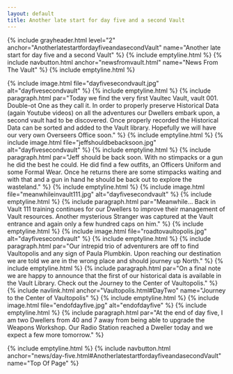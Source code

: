 ```yaml
---
layout: default
title: Another late start for day five and a second Vault
---
```

{% include grayheader.html level="2" anchor="AnotherlatestartfordayfiveandasecondVault" name="Another late start for day five and a second Vault" %}
{% include emptyline.html %}
{% include navbutton.html anchor="newsfromvault.html" name="News From The Vault" %}
{% include emptyline.html %}

{% include image.html file="dayfivesecondvault.jpg" alt="dayfivesecondvault" %}
{% include emptyline.html %}
{% include paragraph.html par="Today we find the very first Vaultec Vault, vault 001. Double-ot One as they call it. In order to properly preserve Historical Data (again Youtube videos) on all the adventures our Dwellers embark upon, a second vault had to be discovered. Once properly recorded the Historical Data can be sorted and added to the Vault library. Hopefully we will have our very own Overseers Office soon." %}
{% include emptyline.html %}
{% include image.html file="jeffshouldbebacksoon.jpg" alt="dayfivesecondvault" %}
{% include emptyline.html %}
{% include paragraph.html par="Jeff should be back soon. With no stimpacks or a gun he did the best he could. He did find a few outfits, an Officers Uniform and some Formal Wear. Once he returns there are some stimpacks waiting and with that and a gun in hand he should be back out to explore the wasteland." %}
{% include emptyline.html %}
{% include image.html file="meanwhileinvault111.jpg" alt="dayfivesecondvault" %}
{% include emptyline.html %}
{% include paragraph.html par="Meanwhile... Back in Vault 111 training continues for our Dwellers to improve their management of Vault resources. Another mysterious Stranger was captured at the Vault entrance and again only a few hundred caps on him." %}
{% include emptyline.html %}
{% include image.html file="roadtovaultopolis.jpg" alt="dayfivesecondvault" %}
{% include emptyline.html %}
{% include paragraph.html par="Our intrepid trio of adventurers are off to find Vaultopolis and any sign of Paula Plumbkin. Upon reaching our destination we are told we are in the wrong place and should journey up North." %}
{% include emptyline.html %}
{% include paragraph.html par="On a final note we are happy to announce that the first of our historical data is available in the Vault Library. Check out the Journey to the Center of Vaultopolis." %}
{% include navlink.html anchor="Vaultopolis.html#DayTwo" name="Journey to the Center of Vaultopolis" %}
{% include emptyline.html %}
{% include image.html file="endofdayfive.jpg" alt="endofdayfive" %}
{% include emptyline.html %}
{% include paragraph.html par="At the end of day five, I am two Dwellers from 40 and 7 away from being able to upgrade the Weapons Workshop. Our Radio Station reached a Dweller today and we expect a few more tomorrow." %}

{% include emptyline.html %}
{% include navbutton.html anchor="news/day-five.html#AnotherlatestartfordayfiveandasecondVault" name="Top Of Page" %}
